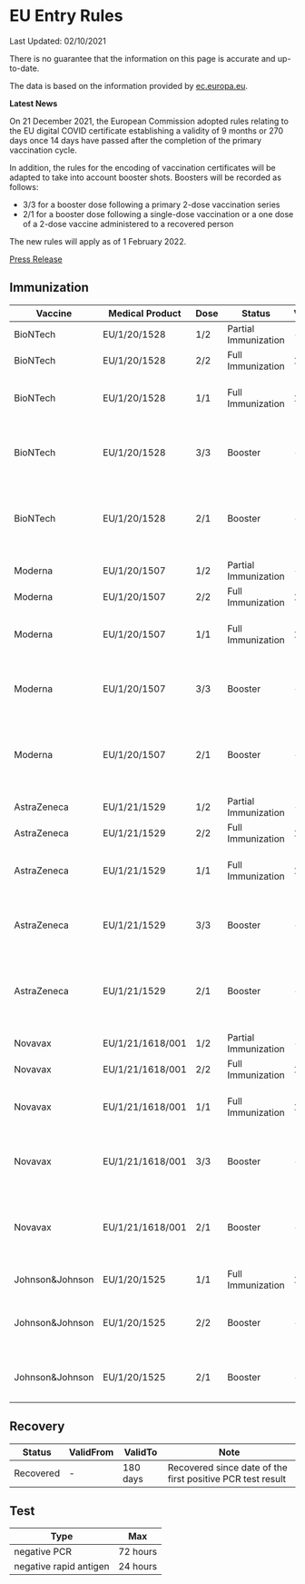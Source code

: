 # EU Entry Rules

Last Updated: 02/10/2021

There is no guarantee that the information on this page is accurate and up-to-date.

The data is based on the information provided by [ec.europa.eu](https://ec.europa.eu/info/live-work-travel-eu/coronavirus-response/safe-covid-19-vaccines-europeans/eu-digital-covid-certificate_en).

**Latest News**

On 21 December 2021, the European Commission adopted rules relating to the EU digital COVID certificate establishing a validity of 9 months or 270 days once 14 days have passed after the completion of the primary vaccination cycle.

In addition, the rules for the encoding of vaccination certificates will be adapted to take into account booster shots. Boosters will be recorded as follows:

- 3/3 for a booster dose following a primary 2-dose vaccination series
- 2/1 for a booster dose following a single-dose vaccination or a one dose of a 2-dose vaccine administered to a recovered person

The new rules will apply as of 1 February 2022.

[Press Release](https://ec.europa.eu/commission/presscorner/detail/en/ip_21_6837)

## Immunization

| Vaccine         | Medical Product  | Dose | Status               | ValidFrom | ValidTo  | Note                                                     |
| --------------- | ---------------- | ---- | -------------------- | --------- | -------- | -------------------------------------------------------- |
| BioNTech        | EU/1/20/1528     | 1/2  | Partial Immunization | -         | -        |                                                          |
| BioNTech        | EU/1/20/1528     | 2/2  | Full Immunization    | 14 days   | 270 days |                                                          |
| BioNTech        | EU/1/20/1528     | 1/1  | Full Immunization    | 14 days   | 270 days | Full Immunization after recovery                         |
| BioNTech        | EU/1/20/1528     | 3/3  | Booster              | -         | -        | Booster after full immunization ((dn == sn) && sn > 2)   |
| BioNTech        | EU/1/20/1528     | 2/1  | Booster              | -         | -        | Booster after full immunization after recovery (dn > sn) |
|                 |                  |      |                      |           |          |                                                          |
| Moderna         | EU/1/20/1507     | 1/2  | Partial Immunization | -         | -        |                                                          |
| Moderna         | EU/1/20/1507     | 2/2  | Full Immunization    | 14 days   | 270 days |                                                          |
| Moderna         | EU/1/20/1507     | 1/1  | Full Immunization    | 14 days   | 270 days | Full Immunization after recovery                         |
| Moderna         | EU/1/20/1507     | 3/3  | Booster              | -         | -        | Booster after full immunization ((dn == sn) && sn > 2)   |
| Moderna         | EU/1/20/1507     | 2/1  | Booster              | -         | -        | Booster after full immunization after recovery (dn > sn) |
|                 |                  |      |                      |           |          |                                                          |
| AstraZeneca     | EU/1/21/1529     | 1/2  | Partial Immunization | -         | -        |                                                          |
| AstraZeneca     | EU/1/21/1529     | 2/2  | Full Immunization    | 14 days   | 270 days |                                                          |
| AstraZeneca     | EU/1/21/1529     | 1/1  | Full Immunization    | 14 days   | 270 days | Full Immunization after recovery                         |
| AstraZeneca     | EU/1/21/1529     | 3/3  | Booster              | -         | -        | Booster after full immunization ((dn == sn) && sn > 2)   |
| AstraZeneca     | EU/1/21/1529     | 2/1  | Booster              | -         | -        | Booster after full immunization after recovery (dn > sn) |
|                 |                  |      |                      |           |          |                                                          |
| Novavax         | EU/1/21/1618/001 | 1/2  | Partial Immunization | -         | -        |                                                          |
| Novavax         | EU/1/21/1618/001 | 2/2  | Full Immunization    | 14 days   | 270 days |                                                          |
| Novavax         | EU/1/21/1618/001 | 1/1  | Full Immunization    | 14 days   | 270 days | Full Immunization after recovery                         |
| Novavax         | EU/1/21/1618/001 | 3/3  | Booster              | -         | -        | Booster after full immunization ((dn == sn) && sn > 2)   |
| Novavax         | EU/1/21/1618/001 | 2/1  | Booster              | -         | -        | Booster after full immunization after recovery (dn > sn) |
|                 |                  |      |                      |           |          |                                                          |
| Johnson&Johnson | EU/1/20/1525     | 1/1  | Full Immunization    | 14 days   | 270 days |                                                          |
| Johnson&Johnson | EU/1/20/1525     | 2/2  | Booster              | -         | -        | Booster after full immunization ((dn == sn) && sn > 1)   |
| Johnson&Johnson | EU/1/20/1525     | 2/1  | Booster              | -         | -        | Booster after full immunization (dn > sn)                |

## Recovery

| Status    | ValidFrom | ValidTo  | Note                                                       |
| --------- | --------- | -------- | ---------------------------------------------------------- |
| Recovered | -         | 180 days | Recovered since date of the first positive PCR test result |

## Test

| Type                   | Max      |
| ---------------------- | -------- |
| negative PCR           | 72 hours |
| negative rapid antigen | 24 hours |
